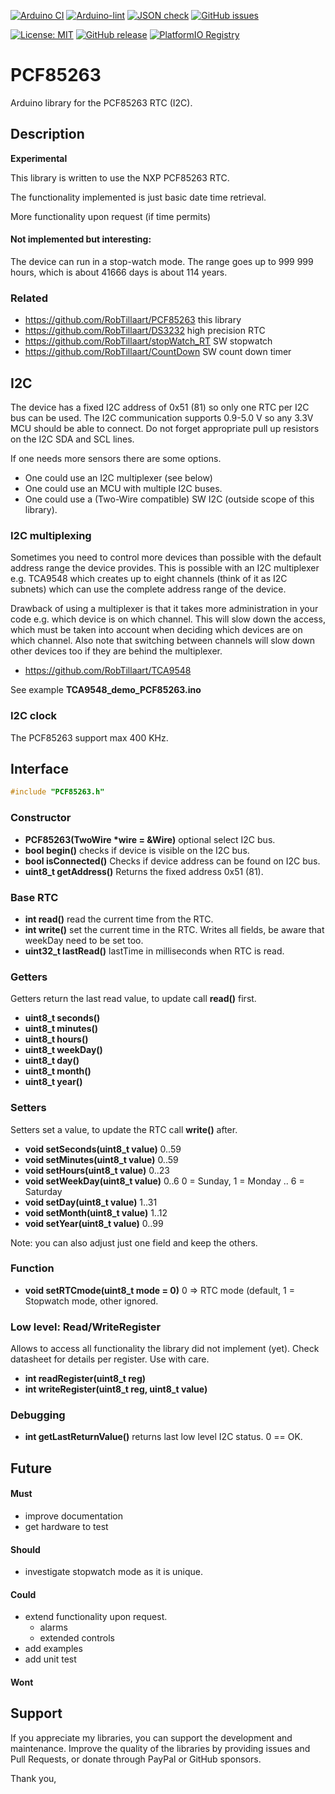 
[![Arduino CI](https://github.com/RobTillaart/PCF85263/workflows/Arduino%20CI/badge.svg)](https://github.com/marketplace/actions/arduino_ci)
[![Arduino-lint](https://github.com/RobTillaart/PCF85263/actions/workflows/arduino-lint.yml/badge.svg)](https://github.com/RobTillaart/PCF85263/actions/workflows/arduino-lint.yml)
[![JSON check](https://github.com/RobTillaart/PCF85263/actions/workflows/jsoncheck.yml/badge.svg)](https://github.com/RobTillaart/PCF85263/actions/workflows/jsoncheck.yml)
[![GitHub issues](https://img.shields.io/github/issues/RobTillaart/PCF85263.svg)](https://github.com/RobTillaart/PCF85263/issues)

[![License: MIT](https://img.shields.io/badge/license-MIT-green.svg)](https://github.com/RobTillaart/PCF85263/blob/master/LICENSE)
[![GitHub release](https://img.shields.io/github/release/RobTillaart/PCF85263.svg?maxAge=3600)](https://github.com/RobTillaart/PCF85263/releases)
[![PlatformIO Registry](https://badges.registry.platformio.org/packages/robtillaart/library/PCF85263.svg)](https://registry.platformio.org/libraries/robtillaart/PCF85263)


# PCF85263

Arduino library for the PCF85263 RTC (I2C).


## Description

**Experimental**

This library is written to use the NXP PCF85263 RTC.

The functionality implemented is just basic date time retrieval.

More functionality upon request (if time permits)

#### Not implemented but interesting:

The device can run in a stop-watch mode. The range goes up to 999 999 hours,
which is about 41666 days is about 114 years.


### Related

- https://github.com/RobTillaart/PCF85263 this library
- https://github.com/RobTillaart/DS3232 high precision RTC
- https://github.com/RobTillaart/stopWatch_RT SW stopwatch
- https://github.com/RobTillaart/CountDown SW count down timer


## I2C

The device has a fixed I2C address of 0x51 (81) so only one RTC per I2C bus can be used.
The I2C communication supports 0.9-5.0 V so any 3.3V MCU should be able to connect.
Do not forget appropriate pull up resistors on the I2C SDA and SCL lines.

If one needs more sensors there are some options.
- One could use an I2C multiplexer (see below)
- One could use an MCU with multiple I2C buses.
- One could use a (Two-Wire compatible) SW I2C (outside scope of this library).


### I2C multiplexing

Sometimes you need to control more devices than possible with the default
address range the device provides.
This is possible with an I2C multiplexer e.g. TCA9548 which creates up 
to eight channels (think of it as I2C subnets) which can use the complete 
address range of the device. 

Drawback of using a multiplexer is that it takes more administration in 
your code e.g. which device is on which channel. 
This will slow down the access, which must be taken into account when
deciding which devices are on which channel.
Also note that switching between channels will slow down other devices 
too if they are behind the multiplexer.

- https://github.com/RobTillaart/TCA9548

See example **TCA9548_demo_PCF85263.ino**


### I2C clock

The PCF85263 support max 400 KHz.


## Interface

```cpp
#include "PCF85263.h"
```

### Constructor

- **PCF85263(TwoWire \*wire = &Wire)** optional select I2C bus.
- **bool begin()** checks if device is visible on the I2C bus.
- **bool isConnected()** Checks if device address can be found on I2C bus.
- **uint8_t getAddress()** Returns the fixed address 0x51 (81).


### Base RTC

- **int read()** read the current time from the RTC.
- **int write()** set the current time in the RTC.
Writes all fields, be aware that weekDay need to be set too.
- **uint32_t lastRead()** lastTime in milliseconds when RTC is read.

### Getters

Getters return the last read value, to update call **read()** first.

- **uint8_t seconds()**
- **uint8_t minutes()**
- **uint8_t hours()**
- **uint8_t weekDay()**
- **uint8_t day()**
- **uint8_t month()**
- **uint8_t year()**

### Setters

Setters set a value, to update the RTC call **write()** after.

- **void setSeconds(uint8_t value)** 0..59
- **void setMinutes(uint8_t value)** 0..59
- **void setHours(uint8_t value)** 0..23
- **void setWeekDay(uint8_t value)** 0..6  0 = Sunday, 1 = Monday .. 6 = Saturday
- **void setDay(uint8_t value)** 1..31
- **void setMonth(uint8_t value)** 1..12
- **void setYear(uint8_t value)** 0..99

Note: you can also adjust just one field and keep the others.


### Function

- **void setRTCmode(uint8_t mode = 0)** 0 => RTC mode (default,
1 = Stopwatch mode, other ignored.


### Low level: Read/WriteRegister

Allows to access all functionality the library did not implement (yet).
Check datasheet for details per register.
Use with care.

- **int readRegister(uint8_t reg)**
- **int writeRegister(uint8_t reg, uint8_t value)**


### Debugging

- **int getLastReturnValue()** returns last low level I2C status. 0 == OK.


## Future

#### Must

- improve documentation
- get hardware to test

#### Should

- investigate stopwatch mode as it is unique.

#### Could

- extend functionality upon request.
  - alarms
  - extended controls
- add examples
- add unit test

#### Wont


## Support

If you appreciate my libraries, you can support the development and maintenance.
Improve the quality of the libraries by providing issues and Pull Requests, or
donate through PayPal or GitHub sponsors.

Thank you,



